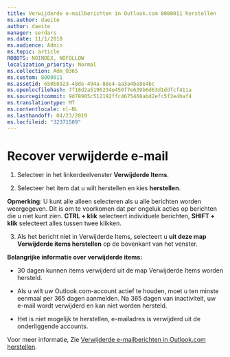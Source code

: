 ```yaml
---
title: Verwijderde e-mailberichten in Outlook.com 8000011 herstellen
ms.author: daeite
author: daeite
manager: serdars
ms.date: 11/1/2018
ms.audience: Admin
ms.topic: article
ROBOTS: NOINDEX, NOFOLLOW
localization_priority: Normal
ms.collection: Adm_O365
ms.custom: 8000011
ms.assetid: 650b8923-48de-494a-88e4-aa3a4be8e4bc
ms.openlocfilehash: 7f18d2a5196234e450f7e639b6d63d1ddfcf411a
ms.sourcegitcommit: 9d78905c512192ffc4675468abd2efc5f2e4baf4
ms.translationtype: MT
ms.contentlocale: nl-NL
ms.lasthandoff: 04/23/2019
ms.locfileid: "32371509"
---
```

# <a name="recover-deleted-email"></a>Recover verwijderde e-mail

1. Selecteer in het linkerdeelvenster **Verwijderde Items**. 
    
2. Selecteer het item dat u wilt herstellen en kies **herstellen**. 
  
 **Opmerking**: U kunt alle alleen selecteren als u alle berichten worden weergegeven. Dit is om te voorkomen dat per ongeluk acties op berichten die u niet kunt zien. **CTRL + klik** selecteert individuele berichten, **SHIFT + klik** selecteert alles tussen twee klikken. 
    
3. Als het bericht niet in Verwijderde Items, selecteert u **uit deze map Verwijderde items herstellen** op de bovenkant van het venster. 
    
 **Belangrijke informatie over verwijderde items:**
  
- 30 dagen kunnen items verwijderd uit de map Verwijderde Items worden hersteld.
    
- Als u wilt uw Outlook.com-account actief te houden, moet u ten minste eenmaal per 365 dagen aanmelden. Na 365 dagen van inactiviteit, uw e-mail wordt verwijderd en kan niet worden hersteld.
    
- Het is niet mogelijk te herstellen, e-mailadres is verwijderd uit de onderliggende accounts.
    
Voor meer informatie, Zie [Verwijderde e-mailberichten in Outlook.com herstellen](https://go.microsoft.com/fwlink/p/?linkid=873117).
  

